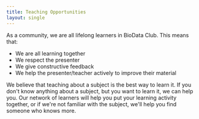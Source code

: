 ```yaml
---
title: Teaching Opportunities
layout: single
---
```


As a community, we are all lifelong learners in BioData Club. This means that:

- We are all learning together
- We respect the presenter
- We give constructive feedback
- We help the presenter/teacher actively to improve their material

We believe that teaching about a subject is the best way to learn it. If you don't know anything about a subject, but you want to learn it, we can help you. Our network of learners will help you put your learning activity together, or if we're not familiar with the subject, we'll help you find someone who knows more.



